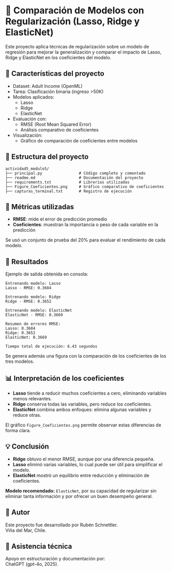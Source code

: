 # 📘 Comparación de Modelos con Regularización (Lasso, Ridge y ElasticNet)

Este proyecto aplica técnicas de regularización sobre un modelo de regresión para mejorar la generalización y comparar el impacto de Lasso, Ridge y ElasticNet en los coeficientes del modelo.

## 📌 Características del proyecto

- Dataset: Adult Income (OpenML)
- Tarea: Clasificación binaria (ingreso >50K)
- Modelos aplicados:
  - Lasso
  - Ridge
  - ElasticNet
- Evaluación con:
  - RMSE (Root Mean Squared Error)
  - Análisis comparativo de coeficientes
- Visualización:
  - Gráfico de comparación de coeficientes entre modelos

## 📁 Estructura del proyecto

```
actividad5_modulo5/
├── principal.py                # Código completo y comentado
├── readme.md                   # Documentación del proyecto
├── requirements.txt            # Librerías utilizadas
├── Figure_Coeficientes.png     # Gráfico comparativo de coeficientes
├── capturas_terminal.txt       # Registro de ejecución
```

## 🧪 Métricas utilizadas

- **RMSE**: mide el error de predicción promedio
- **Coeficientes**: muestran la importancia o peso de cada variable en la predicción

Se usó un conjunto de prueba del 20% para evaluar el rendimiento de cada modelo.

## 🔎 Resultados

Ejemplo de salida obtenida en consola:

```
Entrenando modelo: Lasso
Lasso - RMSE: 0.3684

Entrenando modelo: Ridge
Ridge - RMSE: 0.3652

Entrenando modelo: ElasticNet
ElasticNet - RMSE: 0.3669

Resumen de errores RMSE:
Lasso: 0.3684
Ridge: 0.3652
ElasticNet: 0.3669

Tiempo total de ejecución: 6.43 segundos
```

Se genera además una figura con la comparación de los coeficientes de los tres modelos.

## 📊 Interpretación de los coeficientes

- **Lasso** tiende a reducir muchos coeficientes a cero, eliminando variables menos relevantes.
- **Ridge** conserva todas las variables, pero reduce los coeficientes.
- **ElasticNet** combina ambos enfoques: elimina algunas variables y reduce otras.

El gráfico `Figure_Coeficientes.png` permite observar estas diferencias de forma clara.

## 💡 Conclusión

- **Ridge** obtuvo el menor RMSE, aunque por una diferencia pequeña.
- **Lasso** eliminó varias variables, lo cual puede ser útil para simplificar el modelo.
- **ElasticNet** mostró un equilibrio entre reducción y eliminación de coeficientes.

**Modelo recomendado:** `ElasticNet`, por su capacidad de regularizar sin eliminar tanta información y por ofrecer un buen desempeño general.

## 👤 Autor

Este proyecto fue desarrollado por Rubén Schnettler.  
Viña del Mar, Chile.

## 🤖 Asistencia técnica

Apoyo en estructuración y documentación por:  
ChatGPT (gpt-4o, 2025).
